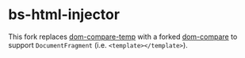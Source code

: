 # bs-html-injector

This fork replaces [dom-compare-temp](https://www.npmjs.com/package/dom-compare-temp) with a forked [dom-compare](https://www.npmjs.com/package/str8r-dom-compare) to support `DocumentFragment` (i.e. `<template></template>`).